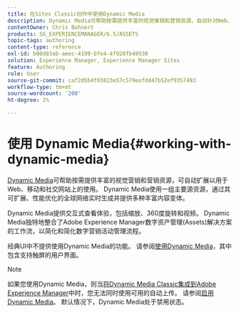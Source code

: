 ```yaml
---
title: 在Sites Classic创作中使用Dynamic Media
description: Dynamic Media可帮助按需提供丰富的视觉推销和营销资源，自动针对Web、移动和社交网站上的消费进行扩展。 Dynamic Media使用一组主要源资源，通过其可扩展、性能优化的全球网络实时生成并提供多种丰富内容变体。
contentOwner: Chris Bohnert
products: SG_EXPERIENCEMANAGER/6.5/ASSETS
topic-tags: authoring
content-type: reference
exl-id: b00d83ab-aeec-4199-bfe4-4f928fb49930
solution: Experience Manager, Experience Manager Sites
feature: Authoring
role: User
source-git-commit: caf2d5b4f03823e57c579eafdd47b52ef9357493
workflow-type: tm+mt
source-wordcount: '200'
ht-degree: 2%

---
```


# 使用 Dynamic Media{#working-with-dynamic-media}

[Dynamic Media](https://business.adobe.com/products/experience-manager/assets/dynamic-media.html)可帮助按需提供丰富的视觉营销和营销资源，可自动扩展以用于Web、移动和社交网站上的使用。 Dynamic Media使用一组主要源资源，通过其可扩展、性能优化的全球网络实时生成并提供多种丰富内容变体。

Dynamic Media提供交互式查看体验，包括缩放、360度旋转和视频。 Dynamic Media独特地整合了Adobe Experience Manager数字资产管理(Assets)解决方案的工作流，以简化和简化数字营销活动管理流程。

经典UI中不提供使用Dynamic Media的功能。 请参阅[使用Dynamic Media](/help/assets/dynamic-media.md)，其中包含支持触屏的用户界面。

>[!NOTE]
>
>如果您使用Dynamic Media，则当[将Dynamic Media Classic集成到Adobe Experience Manager](/help/sites-administering/scene7.md)中时，您无法同时使用可用的自动上传。 请参阅[启用Dynamic Media](/help/assets/config-dynamic.md#enabling-dynamic-media)。 默认情况下，Dynamic Media处于禁用状态。
